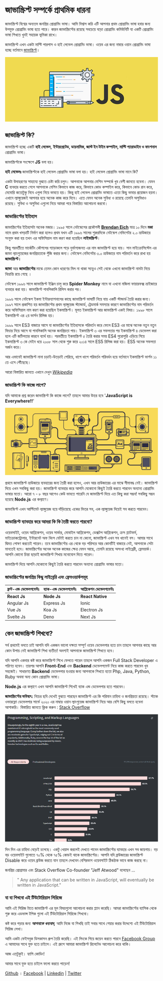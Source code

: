 # জাভাস্ক্রিপ্ট সম্পর্কে প্রাথমিক ধারনা

জাভাস্ক্রিপ্ট বিশ্বের অন্যতম জনপ্রিয় প্রোগ্রামিং ভাষা। আমি বিশ্বাস করি এটি আপনার প্রথম প্রোগ্রামিং ভাষা হবার জন্য উপযুক্ত প্রোগ্রামিং ভাষা হতে পারে। কারন জাভাস্ক্রিপ্টের রয়েছে সবচেয়ে বড়ো প্রোগ্রামিং কমিউনিটি যা একটি প্রোগ্রামিং ভাষা শিখতে খুবই সহায়ক ভূমিকা রাখে।

জাভাস্ক্রিপ্ট এখন একটা মাল্টি পারপাস ও হাই লেভেল প্রোগ্রামিং ভাষা। ওয়েব এর জন্য নাম্বার ওয়ান প্রোগ্রামিং ভাষা হচ্ছে বর্তমানে [জাভাস্ক্রিপ্ট](https://www.geeksforgeeks.org/top-10-programming-languages-that-will-rule-in-2021/)।

![&#x997;&#x9C1;&#x997;&#x9B2; &#x9A5;&#x9C7;&#x995;&#x9C7; &#x9B8;&#x982;&#x997;&#x9CD;&#x9B0;&#x9B9;&#x9C0;&#x9A4;](.gitbook/assets/javascript.jpg)

## **জাভাস্ক্রিপ্ট** **কি?**

জাভাস্ক্রিপ্ট হচ্ছে একটি **হাই লেভেল,** **ইন্টারপ্রেটেড, ডায়নামিক, জাস্ট ইন টাইম কম্পাইল, মাল্টি প্যারাডাইম ও ফাংশনাল** প্রোগ্রামিং ভাষা।

জাভাস্ক্রিপ্টকে সংক্ষেপে **JS** বলা হয়।

**হাই লেভেলঃ** জাভাস্ক্রিপ্টকে হাই লেভেল প্রোগ্রামিং ভাষা বলা হয়। হাই লেভেল প্রোগ্রামিং ভাষা মানে কি?

একটা উদাহরণের সাহায্যে বুঝতে চেষ্টা করি চলুন। আপনাকে আপনার মেশিন সম্পর্কে খুব বেশী জানতে হবেনা। যেমন **C** ব্যবহার করতে গেলে আপনাকে মেশিন কিভাবে কাজ করে, কিভাবে কোড কম্পাইল করে, কিভাবে কোড রান করে, মেমোরি কতোটুকু নিবে এগুলা নিয়ে ভাবতে হয়। কিন্তু হাই লেভেল প্রোগ্রামিং ভাষাতে এতো কিছু ভাবার প্রয়োজন হয়না। এখানে ল্যাঙ্গুয়েজই আপনার হয়ে অনেক কাজ করে দিবে। এতে যেমন অনেক সুবিধা ও রয়েছে তেমনি অসুবিধাও রয়েছে। সুবিধা ও অসুবিধা এগুলো নিয়ে আমরা পরে বিস্তারিত আলোচনা করবো।



### **জাভাস্ক্রিপ্টের** **ইতিহাস**

জাভাস্ক্রিপ্টের ইতিহাসটা অনেক মজার। ১৯৯৫ সালে নেটস্কেপের প্রকৌশলী [**Brendan Eich**](https://en.wikipedia.org/wiki/Brendan_Eich) মাত্র ১০ দিনে **মকা** নামে প্রথম খসড়াটি নির্মাণ করা হলেও প্রথম যখন এটি ১৯৯৬ সালের শুরুরদিকে নেটস্কেপ নেভিগেটর ২.০ ভ্রাউজারে সংযুক্ত করা হয় তখন এর অফিসিয়াল নাম করণ করা হয়েছিল **লাইভস্ক্রিপ্ট**।

কিন্তু পরবর্তীতে মার্কেটিং কৌশলের গ্যাড়াকলে পড়ে দুর্ভাগ্যজনত এর নাম জাভাস্ক্রিপ্ট হয়ে যায়। সান মাইক্রোসিস্টেম এর জাভা ল্যাংগুয়েজের জনপ্রিয়তাকে পুঁজি করার জন্য। নেটস্কেপ নেভিগেটর ৩.০ ভ্রাউজারে নাম পরিবর্তন করে রাখা হয় **জাভাস্ক্রিপ্ট।**

**জাভা** আর **জাভাস্ক্রিপ্টের** মাঝে তেমন কোন ধরেণের মিল না থাকা সত্ত্বেও সেই থেকে এখনো জাভাস্ক্রিপ্ট নামটা নিয়ে বিভ্রান্তি রয়ে গেছে ।

নেটস্কেপ ১৯৯৬ সালে জাভাস্ক্রিপ্ট ইঞ্জিন চালু করে **Spider Monkey** নামে যা এখনো মজিলা ফায়ারফক্স ভ্রাইজারে ব্যবহার করা হয়। জাভাস্ক্রিপ্ট পাবলিকালি রিলিস করার পর।

১৯৯৬ সালে নেটস্কেপ ইকমা ইন্টারন্যাশনালের কাছে জাভাস্ক্রিপ্ট ভাষাটি নিয়ে যায় একটি স্টান্ডার্ড তৈরি করার জন্য। ১৯৯৭ সালে প্রকাশিত হয় জাভাস্ক্রিপ্টের প্রথম ল্যাঙ্গুয়েজ স্ট্যান্ডার্ড, ট্রেডমার্ক সমস্যার কারণে জাভাস্ক্রিপ্টের নাম পরিবর্তন করে অফিসিয়াল নাম করণ করা হয়েছিল ইকমাস্ক্রিপ্ট। মূলত ইকমাস্ক্রিপ্ট আর জাভাস্ক্রিপ্ট একই বিষয়। ১৯৯৮ সালে ইকমাস্ক্রিপ্ট এর ২য় ভার্সন রিলিজ হয়।

১৯৯৯ সালে ES3 বাজারে আসে যা জাভাস্ক্রিপ্টের ইতিহাসকে পরিবর্তন করে ফেলে ES3 এর মাঝে অনেক নতুন নতুন ফিচার নিয়ে আসে যা পাবলিকালি অনেক জনপ্রিয়তা পায়। ইকমাস্ক্রিপ্ট ৩ এর সফলতার পর ইকমাস্ক্রিপ্ট ৪ ডেভেলপ করা হলে এটি জটিলতার কারনে ব্যার্থ হয়। পরবর্তীতে ইকমাস্ক্রিপ্ট ৫ তৈরি করার সময় ES4 পুরোপুরি এড়িয়ে গিয়ে ইকমাস্ক্রিপ্ট ৩ কে মেইন ধরে ২০০৮ সাল থেকে শুরু করে ২০১৪ সালে ES5 রিলিজ করা হয়। ES5 অনেক সফলতা অর্জন করে।

আর এভাবেই জাভাস্ক্রিপ্ট নানা চড়াই-উতড়াই পেরিয়ে, ধাপে ধাপে পরিবর্তন পরিবর্ধন হয়ে বর্তমানে ইকমাস্ক্রিপ্ট ভার্শন ১১ তে এসে পৌঁছেছে।

আরো বিস্তারিত জানতে এখানে দেখুন [_Wikipedia_](https://en.wikipedia.org/wiki/ECMAScript)



### জাভাস্ক্রিপ্ট কি কাজে লাগে?

যদি আমাকে প্রশ্ন করেন জাভাস্ক্রিপ্ট কি কাজে লাগে? তাহলে আমার উত্তর হবে '**JavaScript is Everywhere!!**'

![&#x997;&#x9C1;&#x997;&#x9B2; &#x9A5;&#x9C7;&#x995;&#x9C7; &#x9B8;&#x982;&#x997;&#x9CD;&#x9B0;&#x9B9;&#x9C0;&#x9A4;](.gitbook/assets/js.gif)

প্রথমে জাভাস্ক্রিপ্ট ভ্রাউজারে ব্যবহারের জন্য তৈরী করা হলেও, এখন আর ভ্রাউজারের এর মাঝে সীমাবদ্ধ নেই। জাভাস্ক্রিপ্ট দিয়ে এখন সবকিছু করা হয়। জাভাস্ক্রিপ্ট ব্যাবহার করে আপনি যেকোনো কিছুই তৈরি করতে পারবেন অন্যান্য প্রোগ্রামিং ভাষার মতো। আরো ৭ - ৮ বছর আগেও কেউ ভাবতে পারেনি যে জাভাস্ক্রিপ্ট দিয়ে এত কিছু করা সম্ভব! সবকিছু সম্ভব হয়েছে **Node.js** এর কল্যাণে। 

জাভাস্কিপ্ট এখন আল্টিমেট ল্যাঙ্গুয়েজ হয়ে দাঁড়িয়েছে একের ভিতর সব, এক ল্যাঙ্গুয়েজ দিয়েই সব করতে পারবেন।



### জাভাস্ক্রিপ্ট ব্যাবহার করে আমরা কি কি তৈরী করতে পারবো?

ওয়েবসাইট, ওয়েব আপ্লিকেশন, ওয়েব সার্ভার, মোবাইল আপ্লিকেশন, ডেক্সটপ আপ্লিকেশন, ক্রস প্ল্যাটফর্ম, মাইক্রোকন্ট্রোলার, ইন্টারনেট অফ থিংস যেটাই করতে চান না কেনো, জাভাস্ক্রিপ্ট এখন সব খানেই বস। আমার সাথে দ্বিমত পোষণ করতেই পারেন। তবে জাভাস্ক্রিপ্টের এর থেকে বড় পরিসরে আর কোনটিই বাজারে নেই, আপনাকে সেটা মানতেই হবে। জাভাস্ক্রিপ্টের অনেক অনেক কাজের ক্ষেত্র যেমন আছে, তেমনি রয়েছে অসংখ্য লাইব্রেরী, ফ্রেময়ার্ক। আপনি কোনো চিন্তা ছাড়াই জাভাস্ক্রিপ্ট শিখায় মনোযোগ দিতে পারেন।

জাভাস্ক্রিপ্ট দিয়ে আপনি যেকোনো কিছুই তৈরি করতে পারবেন অন্যান্য প্রোগ্রামিং ভাষার মতো।

### জাভাস্ক্রিপ্টের জনপ্রিয় কিছু লাইব্রেরি এবং ফ্রেমওয়ার্কসমূহ

| **ফ্রন্ট-এন্ড ডেভেলপমেন্টঃ** | **ব্যাক-এন্ড ডেভেলপমেন্টঃ** | **আপ্লিকেশন ডেভেলপমেন্টঃ** |
| :--- | :--- | :--- |
| **React Js** | **Node Js** | **React Native** |
| Angular Js | Express Js | Ionic |
| Vue Js | Koa Js | Electron Js |
| Svelte Js | Deno | Next Js |

## **কেন** **জাভাস্ক্রিপ্ট** **শিখবো?**

সর্ব প্রথমেই বলতে চাই আপনি যদি একজন ভালো দক্ষতা সম্পূর্ণ ওয়েব ডেভেলপার হতে চান তাহলে আপনার কাছে আর কোন উপায় নেই জাভাস্ক্রিপ্ট শিখা ব্যতীত! অবশ্যই আপনাকে জাভাস্ক্রিপ্ট শিখতে হবে।

যদি আপনি একবার কষ্ট করে জাভাস্ক্রিপ্ট শিখে ফেলতে পারেন তাহলে আপনি একজন Full Stack Developer এ পরিণত হবেন। তারপর আপনি **Front-End** এবং **Backend** ডেভেলপমেন্ট নিয়ে কাজ করতে পারবেন খুব সহজেই। সাধারণত **Backend** ডেভেলপার হওয়ার জন্য আপনাকে শিখতে হতো Php, Java, Python, Ruby অথবা অন্য কোন প্রোগ্রামিং ভাষা।

**Node.js** এর কল্যাণে এখন আপনি জাভাস্ক্রিপ্ট শিখেই ব্যাক এন্ড ডেভেলপার হতে পারবেন।

**জাভাস্ক্রিপ্টের ভবিষ্যৎ:** নিচের ছবি দেখেই বুঝতে পারছেন জাভাস্ক্রিপ্ট এর কি পরিমান চাহিদা ও জনপ্রিয়তা রয়েছে। স্ট্যাক ওভারফ্লো ডেভেলপার সার্ভে ২০২০ এর নাম্বার ওয়ান ল্যাংগুয়েজ জাভাস্ক্রিপ্ট নিয়ে আর বেশি কিছু বলতে হবেনা আশাকরি। বিস্তারিত জানতে ক্লিক করুন : [Stack Overflow](https://insights.stackoverflow.com/survey/2020#technology-programming-scripting-and-markup-languages)

![Most Popular Technologies 2020 Stack Overflow Developer Survey](.gitbook/assets/image%20%282%29.png)

দিন দিন এর চাহিদা বেড়েই চলেছে। একটু খেয়াল করলেই দেখতে পাবেন জাভাস্ক্রিপ্টের ব্যাবহার এখন সব জায়গায়। বড় বড় ওয়েবসাইট গুলোতে ৭০% থেকে ৭৫% কোডই থাকে জাভাস্ক্রিপ্টের। আপনি যদি ব্রাউজারের জাভাস্ক্রিপ্ট Disable করে ওয়েব ব্রাউজ করতে যান তাহলে দেখবেন বেশিরভাগ ওয়েবসাইট ঠিকঠাক ভাবে কাজ করছে না।

জনপ্রিয় প্রোগ্রামার এবং Stack Overflow Co-founder "Jeff Atwood" বলেছেন ...

> " Any application that can be written in JavaScript, will eventually be written in JavaScript."

### **যা** **যা** **শিখবো** **এই** **টিউটোরিয়াল** **সিরিজে**

আমি এই সিরিজ টাতে জাভাস্ক্রিপ্ট এর মূল বিষয়গুলো আলোচনা করার প্ল্যান করেছি। আমরা জাভাস্ক্রিপ্টের ব্যাসিক থেকে শুরু করে এডভান্স টপিক গুলো এই টিউটোরিয়াল সিরিজে শিখবো।

কষ্ট করে পড়ার জন্য _**আপনাকে**_ _**ধন্যবাদ,**_ আমি নিজে যা শিখছি তাই সবার সাথে শেয়ার করার উদ্দেশ্যে এই টিউটোরিয়াল সিরিজ লেখা।

আমি একটা ফেইসবুক ডিসকাসন গ্রুপ তৈরি করেছি। এই লিংকে গিয়ে জয়েন করতে পারনে [Facebook Group](https://web.facebook.com/groups/javascript.journey/) এ আমাদের সাথে যুক্ত হতে চাইলে। এই গ্রুপে আমারা জাভাস্ক্রিপ্ট রিলেটেড আলোচনা করে থাকি।

আজ এতটুকুই। হ্যাপি কোডিং!

আমার সাথে যুক্ত হতে চাইলে ফলো করতে পাড়েন!

[Github](https://github.com/asifadib) । [Facebook](https://web.facebook.com/asifadib.official) \| [Linkedin](https://www.linkedin.com/in/asifadib/) \| [Twitter](https://twitter.com/asifadib780)

